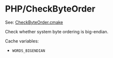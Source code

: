 # PHP/CheckByteOrder

See: [CheckByteOrder.cmake](https://github.com/petk/php-build-system/tree/master/cmake/cmake/modules/PHP/CheckByteOrder.cmake)

Check whether system byte ordering is big-endian.

Cache variables:

* `WORDS_BIGENDIAN`
